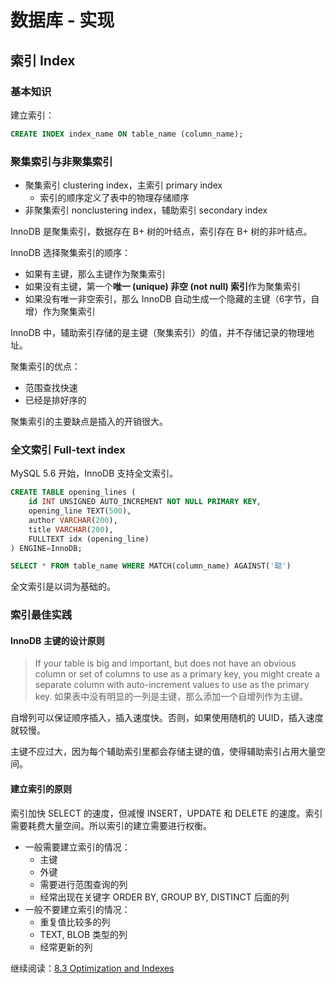 # 数据库 - 实现

## 索引 Index

### 基本知识

建立索引：

```SQL
CREATE INDEX index_name ON table_name (column_name);
```

### 聚集索引与非聚集索引

+ 聚集索引 clustering index，主索引 primary index
  + 索引的顺序定义了表中的物理存储顺序
+ 非聚集索引 nonclustering index，辅助索引 secondary index

InnoDB 是聚集索引，数据存在 B+ 树的叶结点，索引存在 B+ 树的非叶结点。

InnoDB 选择聚集索引的顺序：

+ 如果有主键，那么主键作为聚集索引
+ 如果没有主键，第一个**唯一 (unique) 非空 (not null) 索引**作为聚集索引
+ 如果没有唯一非空索引，那么 InnoDB 自动生成一个隐藏的主键（6字节，自增）作为聚集索引

InnoDB 中，辅助索引存储的是主键（聚集索引）的值，并不存储记录的物理地址。

聚集索引的优点：

+ 范围查找快速
+ 已经是排好序的

聚集索引的主要缺点是插入的开销很大。

### 全文索引 Full-text index

MySQL 5.6 开始，InnoDB 支持全文索引。

```SQL
CREATE TABLE opening_lines (
    id INT UNSIGNED AUTO_INCREMENT NOT NULL PRIMARY KEY,
    opening_line TEXT(500),
    author VARCHAR(200),
    title VARCHAR(200),
    FULLTEXT idx (opening_line)
) ENGINE=InnoDB;
```

```SQL
SELECT * FROM table_name WHERE MATCH(column_name) AGAINST('聪')
```

全文索引是以词为基础的。

### 索引最佳实践

#### InnoDB 主键的设计原则

> If your table is big and important, but does not have an obvious column or set of columns to use as a primary key, you might create a separate column with auto-increment values to use as the primary key. 如果表中没有明显的一列是主键，那么添加一个自增列作为主键。

自增列可以保证顺序插入，插入速度快。否则，如果使用随机的 UUID，插入速度就较慢。

主键不应过大，因为每个辅助索引里都会存储主键的值，使得辅助索引占用大量空间。

#### 建立索引的原则

索引加快 SELECT 的速度，但减慢 INSERT，UPDATE 和 DELETE 的速度。索引需要耗费大量空间。所以索引的建立需要进行权衡。

+ 一般需要建立索引的情况：
  + 主键
  + 外键
  + 需要进行范围查询的列
  + 经常出现在关键字 ORDER BY, GROUP BY, DISTINCT 后面的列
+ 一般不要建立索引的情况：
  + 重复值比较多的列
  + TEXT, BLOB 类型的列
  + 经常更新的列

继续阅读：[8.3 Optimization and Indexes](https://dev.mysql.com/doc/refman/5.6/en/optimization-indexes.html)